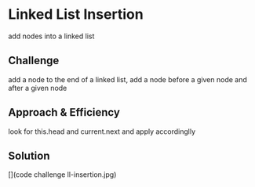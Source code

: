 # Linked List Insertion
add nodes into a linked list

## Challenge
add a node to the end of a linked list, add a node before a given node and after a given node

## Approach & Efficiency
look for this.head and current.next and apply accordinglly

## Solution
[](code challenge ll-insertion.jpg)